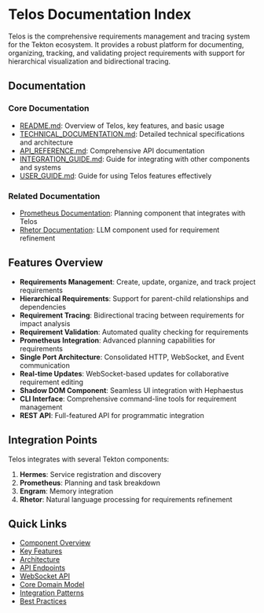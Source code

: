 # Telos Documentation Index

Telos is the comprehensive requirements management and tracing system for the Tekton ecosystem. It provides a robust platform for documenting, organizing, tracking, and validating project requirements with support for hierarchical visualization and bidirectional tracing.

## Documentation

### Core Documentation

- [README.md](./README.md): Overview of Telos, key features, and basic usage
- [TECHNICAL_DOCUMENTATION.md](./TECHNICAL_DOCUMENTATION.md): Detailed technical specifications and architecture
- [API_REFERENCE.md](./API_REFERENCE.md): Comprehensive API documentation
- [INTEGRATION_GUIDE.md](./INTEGRATION_GUIDE.md): Guide for integrating with other components and systems
- [USER_GUIDE.md](./USER_GUIDE.md): Guide for using Telos features effectively

### Related Documentation

- [Prometheus Documentation](../Prometheus/README.md): Planning component that integrates with Telos
- [Rhetor Documentation](../Rhetor/README.md): LLM component used for requirement refinement

## Features Overview

- **Requirements Management**: Create, update, organize, and track project requirements
- **Hierarchical Requirements**: Support for parent-child relationships and dependencies
- **Requirement Tracing**: Bidirectional tracing between requirements for impact analysis
- **Requirement Validation**: Automated quality checking for requirements
- **Prometheus Integration**: Advanced planning capabilities for requirements
- **Single Port Architecture**: Consolidated HTTP, WebSocket, and Event communication
- **Real-time Updates**: WebSocket-based updates for collaborative requirement editing
- **Shadow DOM Component**: Seamless UI integration with Hephaestus
- **CLI Interface**: Comprehensive command-line tools for requirement management
- **REST API**: Full-featured API for programmatic integration

## Integration Points

Telos integrates with several Tekton components:

1. **Hermes**: Service registration and discovery
2. **Prometheus**: Planning and task breakdown
3. **Engram**: Memory integration
4. **Rhetor**: Natural language processing for requirements refinement

## Quick Links

- [Component Overview](./README.md#overview)
- [Key Features](./README.md#key-features)
- [Architecture](./TECHNICAL_DOCUMENTATION.md#architecture-overview)
- [API Endpoints](./API_REFERENCE.md#project-endpoints)
- [WebSocket API](./API_REFERENCE.md#websocket-api)
- [Core Domain Model](./TECHNICAL_DOCUMENTATION.md#core-domain-model)
- [Integration Patterns](./INTEGRATION_GUIDE.md#integration-patterns)
- [Best Practices](./USER_GUIDE.md#best-practices)